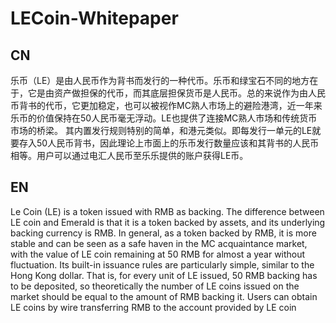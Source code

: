 # LECoin-Whitepaper

## CN

乐币（LE）是由人民币作为背书而发行的一种代币。乐币和绿宝石不同的地方在于，它是由资产做担保的代币，而其底层担保货币是人民币。总的来说作为由人民币背书的代币，它更加稳定，也可以被视作MC熟人市场上的避险港湾，近一年来乐币的价值保持在50人民币毫无浮动。LE也提供了连接MC熟人市场和传统货币市场的桥梁。
其内置发行规则特别的简单，和港元类似。即每发行一单元的LE就要存入50人民币背书，因此理论上市面上的乐币发行数量应该和其背书的人民币相等。用户可以通过电汇人民币至乐乐提供的账户获得LE币。

## EN

Le Coin (LE) is a token issued with RMB as backing. The difference between LE coin and Emerald is that it is a token backed by assets, and its underlying backing currency is RMB. In general, as a token backed by RMB, it is more stable and can be seen as a safe haven in the MC acquaintance market, with the value of LE coin remaining at 50 RMB for almost a year without fluctuation.
Its built-in issuance rules are particularly simple, similar to the Hong Kong dollar. That is, for every unit of LE issued, 50 RMB backing has to be deposited, so theoretically the number of LE coins issued on the market should be equal to the amount of RMB backing it. Users can obtain LE coins by wire transferring RMB to the account provided by LE coin
